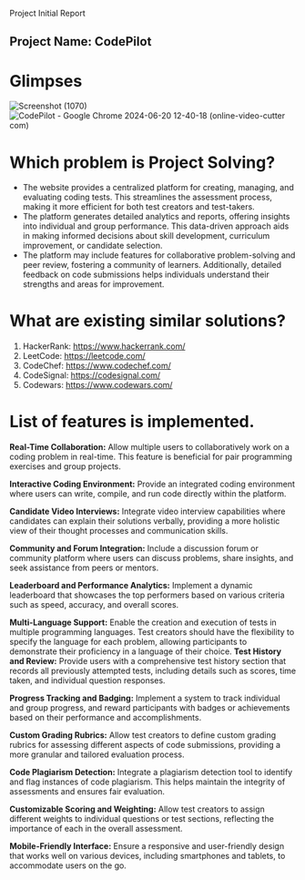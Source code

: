 Project Initial Report
## Project Name: CodePilot
# Glimpses
![Screenshot (1070)](https://github.com/Hritik262/CodePilot/assets/122631279/cce5462e-e55d-438d-be1c-51f9985dbb59)
![CodePilot - Google Chrome 2024-06-20 12-40-18 (online-video-cutter com)](https://github.com/Hritik262/CodePilot/assets/122631279/6d2fd574-9dc7-4c83-a6e2-03e0157efb99)

# Which problem is Project Solving?
- The website provides a centralized platform for creating, managing, and evaluating coding tests. This streamlines the assessment process, making it more efficient for both test creators and test-takers.
- The platform generates detailed analytics and reports, offering insights into individual and group performance. This data-driven approach aids in making informed decisions about skill development, curriculum improvement, or candidate selection.
- The platform may include features for collaborative problem-solving and peer review, fostering a community of learners. Additionally, detailed feedback on code submissions helps individuals understand their strengths and areas for improvement.

# What are existing similar solutions?
1.	HackerRank: https://www.hackerrank.com/
2.	LeetCode: https://leetcode.com/
3.	CodeChef: https://www.codechef.com/
4.	CodeSignal: https://codesignal.com/
5.	Codewars: https://www.codewars.com/


# List of features is implemented.
**Real-Time Collaboration:** Allow multiple users to collaboratively work on a coding problem in real-time. This feature is beneficial for pair programming exercises and group projects.

**Interactive Coding Environment:** Provide an integrated coding environment where users can write, compile, and run code directly within the platform.

**Candidate Video Interviews:** Integrate video interview capabilities where candidates can explain their solutions verbally, providing a more holistic view of their thought processes and communication skills.

**Community and Forum Integration:** Include a discussion forum or community platform where users can discuss problems, share insights, and seek assistance from peers or mentors.

**Leaderboard and Performance Analytics:** Implement a dynamic leaderboard that showcases the top performers based on various criteria such as speed, accuracy, and overall scores.

**Multi-Language Support:** Enable the creation and execution of tests in multiple programming languages. Test creators should have the flexibility to specify the language for each problem, allowing participants to demonstrate their proficiency in a language of their choice.
**Test History and Review:** Provide users with a comprehensive test history section that records all previously attempted tests, including details such as scores, time taken, and individual question responses.

**Progress Tracking and Badging:** Implement a system to track individual and group progress, and reward participants with badges or achievements based on their performance and accomplishments.

**Custom Grading Rubrics:** Allow test creators to define custom grading rubrics for assessing different aspects of code submissions, providing a more granular and tailored evaluation process.

**Code Plagiarism Detection:** Integrate a plagiarism detection tool to identify and flag instances of code plagiarism. This helps maintain the integrity of assessments and ensures fair evaluation.

**Customizable Scoring and Weighting:** Allow test creators to assign different weights to individual questions or test sections, reflecting the importance of each in the overall assessment.

**Mobile-Friendly Interface:** Ensure a responsive and user-friendly design that works well on various devices, including smartphones and tablets, to accommodate users on the go.

